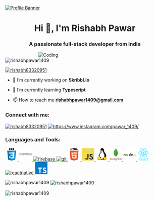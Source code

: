[![Profile Banner](https://repository-images.githubusercontent.com/588181932/e36ec678-7984-4cdd-8e4c-a3932772ff8e)](https://github.com/Rishabhpawar1409/Rishabhpawar1409.git)
<h1 align="center">Hi 👋, I'm Rishabh Pawar</h1>
<h3 align="center">A passionate full-stack developer from India</h3>
<img align="right" alt="Coding" width="400" src="https://camo.githubusercontent.com/8bf6f6d78abc81fcf9c49f10649423e73ea44bc248e83aaae8759d401c829a84/68747470733a2f2f70687973696373677572756b756c2e66696c65732e776f726470726573732e636f6d2f323031392f30322f6368617261637465722d312e676966">

<p align="left"> <img src="https://komarev.com/ghpvc/?username=rishabhpawar1409&label=Profile%20views&color=0e75b6&style=flat" alt="rishabhpawar1409" /> </p>

<p align="left"> <a href="https://twitter.com/rishabh83320951" target="blank"><img src="https://img.shields.io/twitter/follow/rishabh83320951?logo=twitter&style=for-the-badge" alt="rishabh83320951" /></a> </p>

- 🔭 I’m currently working on **Skribbl.io**

- 🌱 I’m currently learning **Typescript**

- 📫 How to reach me **rishabhpawar1409@gmail.com**

<h3 align="left">Connect with me:</h3>
<p align="left">
<a href="https://twitter.com/Rishsome1409" target="blank"><img align="center" src="https://raw.githubusercontent.com/rahuldkjain/github-profile-readme-generator/master/src/images/icons/Social/twitter.svg" alt="rishabh83320951" height="30" width="40" /></a>
<a href="https://instagram.com/https://www.instagram.com/pawar_1409/" target="blank"><img align="center" src="https://raw.githubusercontent.com/rahuldkjain/github-profile-readme-generator/master/src/images/icons/Social/instagram.svg" alt="https://www.instagram.com/pawar_1409/" height="30" width="40" /></a>
</p>

<h3 align="left">Languages and Tools:</h3>
<p align="left"> <a href="https://www.w3schools.com/css/" target="_blank" rel="noreferrer"> <img src="https://raw.githubusercontent.com/devicons/devicon/master/icons/css3/css3-original-wordmark.svg" alt="css3" width="40" height="40"/> </a> <a href="https://expressjs.com" target="_blank" rel="noreferrer"> <img src="https://raw.githubusercontent.com/devicons/devicon/master/icons/express/express-original-wordmark.svg" alt="express" width="40" height="40"/> </a> <a href="https://firebase.google.com/" target="_blank" rel="noreferrer"> <img src="https://www.vectorlogo.zone/logos/firebase/firebase-icon.svg" alt="firebase" width="40" height="40"/> </a> <a href="https://git-scm.com/" target="_blank" rel="noreferrer"> <img src="https://www.vectorlogo.zone/logos/git-scm/git-scm-icon.svg" alt="git" width="40" height="40"/> </a> <a href="https://www.w3.org/html/" target="_blank" rel="noreferrer"> <img src="https://raw.githubusercontent.com/devicons/devicon/master/icons/html5/html5-original-wordmark.svg" alt="html5" width="40" height="40"/> </a> <a href="https://developer.mozilla.org/en-US/docs/Web/JavaScript" target="_blank" rel="noreferrer"> <img src="https://raw.githubusercontent.com/devicons/devicon/master/icons/javascript/javascript-original.svg" alt="javascript" width="40" height="40"/> </a> <a href="https://www.linux.org/" target="_blank" rel="noreferrer"> <img src="https://raw.githubusercontent.com/devicons/devicon/master/icons/linux/linux-original.svg" alt="linux" width="40" height="40"/> </a> <a href="https://www.mongodb.com/" target="_blank" rel="noreferrer"> <img src="https://raw.githubusercontent.com/devicons/devicon/master/icons/mongodb/mongodb-original-wordmark.svg" alt="mongodb" width="40" height="40"/> </a> <a href="https://nodejs.org" target="_blank" rel="noreferrer"> <img src="https://raw.githubusercontent.com/devicons/devicon/master/icons/nodejs/nodejs-original-wordmark.svg" alt="nodejs" width="40" height="40"/> </a> <a href="https://reactjs.org/" target="_blank" rel="noreferrer"> <img src="https://raw.githubusercontent.com/devicons/devicon/master/icons/react/react-original-wordmark.svg" alt="react" width="40" height="40"/> </a> <a href="https://reactnative.dev/" target="_blank" rel="noreferrer"> <img src="https://reactnative.dev/img/header_logo.svg" alt="reactnative" width="40" height="40"/> </a> <a href="https://www.typescriptlang.org/" target="_blank" rel="noreferrer"> <img src="https://raw.githubusercontent.com/devicons/devicon/master/icons/typescript/typescript-original.svg" alt="typescript" width="40" height="40"/> </a> </p>

<p><img align="left" src="https://github-readme-stats.vercel.app/api/top-langs?username=rishabhpawar1409&show_icons=true&locale=en&layout=compact" alt="rishabhpawar1409" /></p>

<p>&nbsp;<img align="center" src="https://github-readme-stats.vercel.app/api?username=rishabhpawar1409&show_icons=true&locale=en" alt="rishabhpawar1409" /></p>

<p><img align="center" src="https://github-readme-streak-stats.herokuapp.com/?user=rishabhpawar1409&" alt="rishabhpawar1409" /></p>

